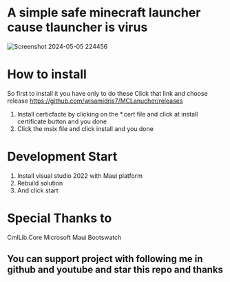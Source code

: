 # A simple safe minecraft launcher cause tlauncher is virus

![Screenshot 2024-05-05 224456](https://github.com/wisamidris7/MCLanucher/assets/104096256/03e9c445-4f61-4639-92ef-60242e420563)


# How to install

So first to install it you have only to do these
Click that link and choose release https://github.com/wisamidris7/MCLanucher/releases

1. Install certicfacte by clicking on the *.cert file and click at install certificate button and you done
2. Click the msix file and click install and you done

# Development Start

1. Install visual studio 2022 with Maui platform
2. Rebuild solution
3. And click start

# Special Thanks to

CmlLib.Core
Microsoft Maui
Bootswatch

## You can support project with following me in github and youtube and star this repo and thanks
